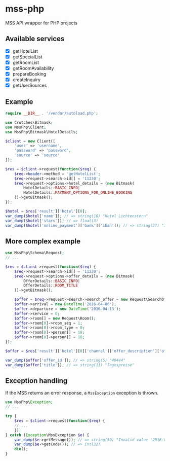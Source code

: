 # mss-php
MSS API wrapper for PHP projects

## Available services
- [x] getHotelList
- [x] getSpecialList
- [x] getRoomList
- [x] getRoomAvailability
- [x] prepareBooking
- [x] createInquiry
- [x] getUserSources

## Example
```php
require __DIR__ . '/vendor/autoload.php';

use Crutches\Bitmask;
use MssPhp\Client;
use MssPhp\Bitmask\HotelDetails;

$client = new Client([
    'user' => 'username',
    'password' => 'password',
    'source' => 'source'
]);

$res = $client->request(function($req) {
    $req->header->method = 'getHotelList';
    $req->request->search->id[] = '11230';
    $req->request->options->hotel_details = (new Bitmask(
        HotelDetails::BASIC_INFO|
        HotelDetails::PAYMENT_OPTIONS_FOR_ONLINE_BOOKING
    ))->getBitmask();
});

$hotel = $res['result']['hotel'][0];
var_dump($hotel['name']); // => string(18) "Hotel Lichtenstern"
var_dump($hotel['stars']); // => float(3)
var_dump($hotel['online_payment']['bank']['iban']); // => string(27) "IT28K0818758740000001021022"
```

## More complex example
```php
use MssPhp\Schema\Request;
// ...

$res = $client->request(function($req) {
    $req->request->search->id[] = '11230';
    $req->request->options->offer_details = (new Bitmask(
        OfferDetails::BASIC_INFO|
        OfferDetails::ROOM_TITLE
    ))->getBitmask();

    $offer = $req->request->search->search_offer = new Request\SearchOffer();
    $offer->arrival = new DateTime('2016-04-06');
    $offer->departure = new DateTime('2016-04-13');
    $offer->service = 0;
    $offer->room[] = new Request\Room();
    $offer->room[0]->room_seq = 1;
    $offer->room[0]->room_type = 0;
    $offer->room[0]->person[] = 18;
    $offer->room[0]->person[] = 18;
});

$offer = $res['result']['hotel'][0]['channel']['offer_description']['offer'][0];

var_dump($offer['offer_id']); // => string(5) "40444"
var_dump($offer['title']); // => string(11) "Tagespreise"
```

## Exception handling
If the MSS returns an error response, a `MssException` exception is thrown.

```php
use MssPhp\Exception;
// ...

try {
    $res = $client->request(function($req) {
    // ...
    });
} catch (Exception\MssException $e) {
    var_dump($e->getMessage()); // => string(50) "Invalid value '2016-04-08' for parameter 'arrival'"
    var_dump($e->getCode()); // => int(32)
    die();
}
```
